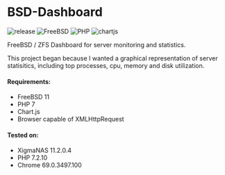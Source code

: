 # BSD-Dashboard
![release](https://img.shields.io/badge/release-v1.0-informational.svg) ![FreeBSD](https://img.shields.io/badge/FreeBSD-v11-red.svg) ![PHP](https://img.shields.io/badge/PHP-v7-blueviolet.svg) ![chartjs](https://img.shields.io/badge/chartjs-v2.8-blue.svg)

FreeBSD / ZFS Dashboard for server monitoring and statistics.

This project began because I wanted a graphical representation of server statisitics, including top processes, cpu, memory and disk utilization.

#### Requirements:

* FreeBSD 11
* PHP 7
* Chart.js
* Browser capable of XMLHttpRequest

#### Tested on:

* XigmaNAS 11.2.0.4
* PHP 7.2.10
* Chrome 69.0.3497.100
